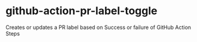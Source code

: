# github-action-pr-label-toggle
Creates or updates a PR label based on Success or failure of GitHub Action Steps
